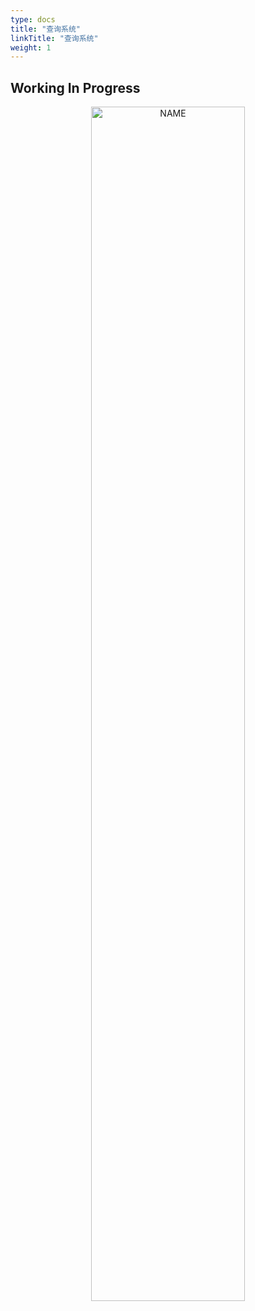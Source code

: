 ```yaml
---
type: docs
title: "查询系统"
linkTitle: "查询系统"
weight: 1
---
```


## Working In Progress

<div align="center">
<img src="https://infi-img.oss-cn-hangzhou.aliyuncs.com/img/tumblr_o68i2aVvlE1s9f4joo1_500.gif" style="display:block;width:70%;" alt="NAME" align=center />
</div>
